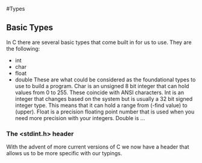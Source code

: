 #Types

## Basic Types

In C there are several basic types that come built in for us to use. They are the following:
- int
- char 
- float
- double
These are what could be considered as the foundational types to use to build a program.
Char is an unsigned 8 bit integer that can hold values from 0 to 255. These coincide with ANSI characters.
Int is an integer that changes based on the system but is usually a 32 bit signed integer type. This means that it can hold a range from
(-find value) to (upper).
Float is a precision floating point number that is used when you need more precision with your integers.
Double is ...

### The <stdint.h> header

With the advent of more current versions of C we now have a header that allows us to be more specific with our typings. 
